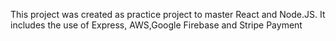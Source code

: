 This project was created as practice project to master React and Node.JS.
It includes the use of Express, AWS,Google Firebase and Stripe Payment

